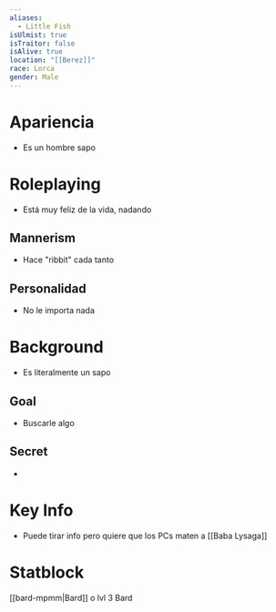 ```yaml
---
aliases:
  - Little Fish
isUlmist: true
isTraitor: false
isAlive: true
location: "[[Berez]]"
race: Lorca
gender: Male
---
```

# Apariencia
- Es un hombre sapo
# Roleplaying
- Está muy feliz de la vida, nadando
## Mannerism
- Hace "ribbit" cada tanto
## Personalidad
- No le importa nada
# Background
- Es literalmente un sapo
## Goal
- Buscarle algo
## Secret
- 
# Key Info

- Puede tirar info pero quiere que los PCs maten a [[Baba Lysaga]]
# Statblock
[[bard-mpmm|Bard]] o lvl 3 Bard